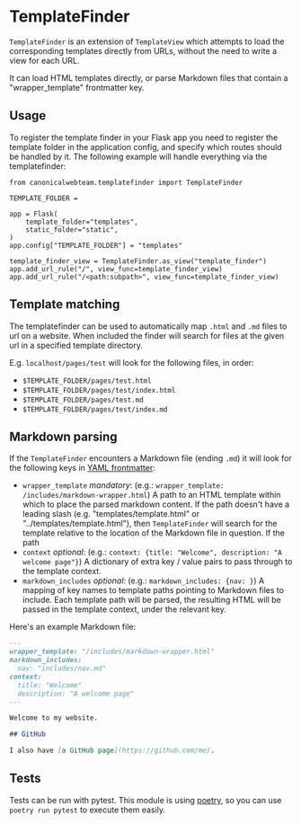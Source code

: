 # TemplateFinder

`TemplateFinder` is an extension of `TemplateView` which attempts to
load the corresponding templates directly from URLs, without the need to
write a view for each URL.

It can load HTML templates directly, or parse Markdown files that
contain a "wrapper\_template" frontmatter key.

## Usage

To register the template finder in your Flask app you need to register the template folder in the application config, and specify which routes should be handled by it.
The following example will handle everything via the templatefinder:

```
from canonicalwebteam.templatefinder import TemplateFinder

TEMPLATE_FOLDER = 

app = Flask(
    template_folder="templates",
    static_folder="static",
)
app.config["TEMPLATE_FOLDER"] = "templates"

template_finder_view = TemplateFinder.as_view("template_finder")
app.add_url_rule("/", view_func=template_finder_view)
app.add_url_rule("/<path:subpath>", view_func=template_finder_view)
```

## Template matching

The templatefinder can be used to automatically map `.html` and `.md` files to url on a website.
When included the finder will search for files at the given url in a specified template directory.

E.g. `localhost/pages/test` will look for the following files, in order:

- `$TEMPLATE_FOLDER/pages/test.html`
- `$TEMPLATE_FOLDER/pages/test/index.html`
- `$TEMPLATE_FOLDER/pages/test.md`
- `$TEMPLATE_FOLDER/pages/test/index.md`

## Markdown parsing

If the `TemplateFinder` encounters a Markdown file (ending `.md`) it
will look for the following keys in [YAML
frontmatter](https://jekyllrb.com/docs/front-matter/):

-   `wrapper_template` *mandatory*: (e.g.:
    `wrapper_template: /includes/markdown-wrapper.html`) A path to an
    HTML template within which to place the parsed markdown content. If
    the path doesn't have a leading slash (e.g.
    "templates/template.html" or "../templates/template.html"), then
    `TemplateFinder` will search for the template relative to the
    location of the Markdown file in question. If the path
-   `context` *optional*: (e.g.:
    `context: {title: "Welcome", description: "A welcome page"}`) A
    dictionary of extra key / value pairs to pass through to the
    template context.
-   `markdown_includes` *optional*: (e.g.: `markdown_includes: {nav: }`)
    A mapping of key names to template paths pointing to Markdown files
    to include. Each template path will be parsed, the resulting HTML
    will be passed in the template context, under the relevant key.

Here's an example Markdown file:

``` markdown
---
wrapper_template: "/includes/markdown-wrapper.html"
markdown_includes:
  nav: "includes/nav.md"
context:
  title: "Welcome"
  description: "A welcome page"
---

Welcome to my website.

## GitHub

I also have [a GitHub page](https://github.com/me).
```

## Tests
Tests can be run with pytest. This module is using [poetry](https://poetry.eustace.io/), so you can use `poetry run pytest` to execute them easily.
